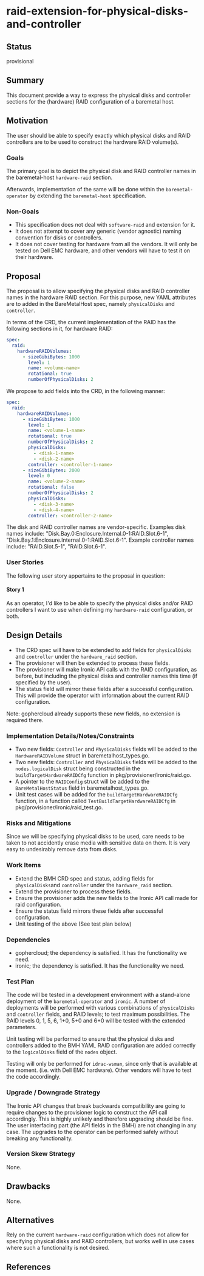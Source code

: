 <!--
 This work is licensed under a Creative Commons Attribution 3.0
 Unported License.

 http://creativecommons.org/licenses/by/3.0/legalcode
-->

# raid-extension-for-physical-disks-and-controller

## Status

provisional

## Summary

This document provide a way to express the physical disks and controller sections
for the (hardware) RAID configuration of a baremetal host.

## Motivation

The user should be able to specify exactly which physical disks and RAID
controllers are to be used to construct the hardware RAID volume(s).

### Goals

The primary goal is to depict the physical disk and RAID controller names in
the baremetal-host `hardware-raid` section.

Afterwards, implementation of the same will be done within the
`baremetal-operator` by extending the `baremetal-host` specification.

### Non-Goals

- This specification does not deal with `software-raid` and extension for it.
- It does not attempt to cover any generic (vendor agnostic)  naming convention
  for disks or controllers.
- It does not cover testing for hardware from all the vendors. It will only be
  tested on Dell EMC hardware, and other vendors will have to test it on their
hardware.

## Proposal

The proposal is to allow specifying the physical disks and RAID controller
names in the hardware RAID section. For this purpose, new YAML attributes are
to added in the BareMetalHost spec, namely `physicalDisks` and `controller`.

In terms of the CRD, the current implementation of the RAID has the following
sections in it, for hardware RAID:

```yaml
spec:
  raid:
    hardwareRAIDVolumes:
      - sizeGibiBytes: 1000
        level: 1
        name: <volume-name>
        rotational: true
        numberOfPhysicalDisks: 2
```

We propose to add fields into the CRD, in the following manner:

```yaml
spec:
  raid:
    hardwareRAIDVolumes:
      - sizeGibiBytes: 1000
        level: 1
        name: <volume-1-name>
        rotational: true
        numberOfPhysicalDisks: 2
        physicalDisks:
          - <disk-1-name>
          - <disk-2-name>
        controller: <controller-1-name>
      - sizeGibiBytes: 2000
        level: 0
        name: <volume-2-name>
        rotational: false
        numberOfPhysicalDisks: 2
        physicalDisks:
          - <disk-3-name>
          - <disk-4-name>
        controller: <controller-2-name>
```

The disk and RAID controller names are vendor-specific. Examples disk names
include: "Disk.Bay.0:Enclosure.Internal.0-1:RAID.Slot.6-1",
"Disk.Bay.1:Enclosure.Internal.0-1:RAID.Slot.6-1". Example controller names
include: "RAID.Slot.5-1", "RAID.Slot.6-1".

### User Stories

The following user story appertains to the proposal in question:

#### Story 1

As an operator, I'd like to be able to specify the physical disks and/or RAID
controllers I want to use when defining my `hardware-raid` configuration, or
both.

## Design Details

- The CRD spec will have to be extended to add fields for `physicalDisks` and
  `controller` under the `hardware_raid` section.
- The provisioner will then be extended to process these fields.
- The provisioner will make Ironic API calls with the RAID configuration, as
  before, but including the physical disks and controller names this time (if
  specified by the user).
- The status field will mirror these fields after a successful configuration.
  This will provide the operator with information about the current RAID
  configuration.

Note: gophercloud already supports these new fields, no extension is required
there.

### Implementation Details/Notes/Constraints

- Two new fields: `Controller` and `PhysicalDisks` fields will be added to
  the `HardwareRAIDVolume` struct in baremetalhost_types.go.
- Two new fields: `Controller` and `PhysicalDisks` fields will be added to
  the `nodes.logicalDisk` struct being constructed in the
  `buildTargetHardwareRAIDCfg` function in pkg/provisioner/ironic/raid.go.
- A pointer to the `RAIDConfig` struct will be added to the
  `BareMetalHostStatus` field in baremetalhost_types.go.
- Unit test cases will be added for the `buildTargetHardwareRAIDCfg`
  function, in a function called `TestBuildTargetHardwareRAIDCfg` in
  pkg/provisioner/ironic/raid_test.go.

### Risks and Mitigations

Since we will be specifying physical disks to be used, care needs to be taken
to not accidently erase media with sensitive data on them. It is very easy to
undesirably remove data from disks.

### Work Items

- Extend the BMH CRD spec and status, adding fields for `physicalDisks`and
  `controller` under the `hardware_raid` section.
- Extend the provisioner to process these fields.
- Ensure the provisioner adds the new fields to the Ironic API call made for
  raid configuration.
- Ensure the status field mirrors these fields after successful configuration.
- Unit testing of the above (See test plan below)

### Dependencies

- gophercloud; the dependency is satisfied. It has the functionality we need.
- ironic; the dependency is satisfied. It has the functionality we need.

### Test Plan

The code will be tested in a development environment with a stand-alone
deployment of the `baremetal-operator` and `ironic`.  A number of
deployments will be performed with various combinations of `physicalDisks`
and `controller` fields, and RAID levels; to test maximum possibilities.  The
RAID levels 0, 1, 5, 6, 1+0, 5+0 and 6+0 will be tested with the extended
parameters.

Unit testing will be performed to ensure that the physical disks and
controllers added to the BMH YAML RAID configuration are added correctly to the
`logicalDisks` field of the `nodes` object.

Testing will only be performed for `idrac-wsman`, since only that is
available at the moment. (i.e. with Dell EMC hardware). Other vendors will have
to test the code accordingly.

### Upgrade / Downgrade Strategy

The Ironic API changes that break backwards compatibility are going to require
changes to the provisioner logic to construct the API call accordingly. This is
highly unlikely and therefore upgrading should be fine.  The user interfacing
part (the API fields in the BMH) are not changing in any case. The upgrades to
the operator can be performed safely without breaking any functionality.

### Version Skew Strategy

None.

## Drawbacks

None.

## Alternatives

Rely on the current `hardware-raid` configuration which does not allow for
specifying physical disks and RAID controllers, but works well in use cases
where such a functionality is not desired.

## References

<!-- markdownlint-disable link-image-reference-definitions -->

[1]: (https://i.dell.com/sites/doccontent/shared-content/data-sheets/en/Documents/Dell-PowerEdge-Boot-Optimized-Storage-Solution.pdf)

[2]: (https://docs.openstack.org/ironic/latest/admin/raid.html)

<!-- markdownlint-enable link-image-reference-definitions -->
